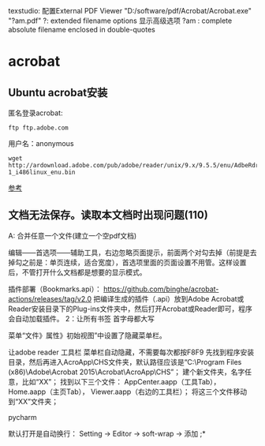 




texstudio:
配置External PDF Viewer
"D:/software/pdf/Acrobat/Acrobat.exe"  "?am.pdf"
?: extended filename options
显示高级选项
?am : complete absolute filename enclosed in double-quotes

# acrobat

## Ubuntu acrobat安装
匿名登录acrobat: 
```buildoutcfg
ftp ftp.adobe.com
```
用户名：anonymous
```buildoutcfg
wget http://ardownload.adobe.com/pub/adobe/reader/unix/9.x/9.5.5/enu/AdbeRdr9.5.5-1_i486linux_enu.bin
```

[参考](https://blog.csdn.net/lyfwill/article/details/90484456)



## 文档无法保存。读取本文档时出现问题(110)
A: 合并任意一个文件(建立一个空pdf文档)


编辑——首选项——辅助工具，右边忽略页面提示，前面两个对勾去掉（前提是去掉勾之前是：单页连续，适合宽度），首选项里面的页面设置不用管。这样设置后，不管打开什么文档都是想要的显示模式。

插件部署（Bookmarks.api）：
https://github.com/binghe/acrobat-actions/releases/tag/v2.0
把编译生成的插件（.api）放到Adobe Acrobat或Reader安装目录下的Plug-ins文件夹中，然后打开Acrobat或Reader即可，程序会自动加载插件。
2：让所有书签 首字母都大写

菜单“文件》属性》初始视图”中设置了隐藏菜单栏。

让adobe reader 工具栏 菜单栏自动隐藏，不需要每次都按F8F9
先找到程序安装目录，然后再进入AcroApp\CHS文件夹，默认路径应该是“C:\Program Files (x86)\Adobe\Acrobat 2015\Acrobat\AcroApp\CHS”；
建个新文件夹，名字任意，比如“XX”；
找到以下三个文件：
AppCenter.aapp（工具Tab），
Home.aapp（主页Tab），
Viewer.aapp（右边的工具栏）；
将这三个文件移动到“XX”文件夹；


pycharm

默认打开是自动换行：
Setting -> Editor -> soft-wrap -> 添加 ;*